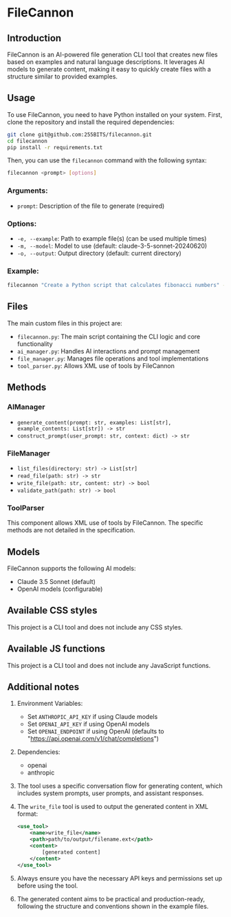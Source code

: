 # FileCannon

## Introduction

FileCannon is an AI-powered file generation CLI tool that creates new files based on examples and natural language descriptions. It leverages AI models to generate content, making it easy to quickly create files with a structure similar to provided examples.

## Usage

To use FileCannon, you need to have Python installed on your system. First, clone the repository and install the required dependencies:

```bash
git clone git@github.com:255BITS/filecannon.git
cd filecannon
pip install -r requirements.txt
```

Then, you can use the `filecannon` command with the following syntax:

```bash
filecannon <prompt> [options]
```

### Arguments:

- `prompt`: Description of the file to generate (required)

### Options:

- `-e, --example`: Path to example file(s) (can be used multiple times)
- `-m, --model`: Model to use (default: claude-3-5-sonnet-20240620)
- `-o, --output`: Output directory (default: current directory)

### Example:

```bash
filecannon "Create a Python script that calculates fibonacci numbers" -e examples/math_functions.py -o output/
```

## Files

The main custom files in this project are:

- `filecannon.py`: The main script containing the CLI logic and core functionality
- `ai_manager.py`: Handles AI interactions and prompt management
- `file_manager.py`: Manages file operations and tool implementations
- `tool_parser.py`: Allows XML use of tools by FileCannon

## Methods

### AIManager

- `generate_content(prompt: str, examples: List[str], example_contents: List[str]) -> str`
- `construct_prompt(user_prompt: str, context: dict) -> str`

### FileManager

- `list_files(directory: str) -> List[str]`
- `read_file(path: str) -> str`
- `write_file(path: str, content: str) -> bool`
- `validate_path(path: str) -> bool`

### ToolParser

This component allows XML use of tools by FileCannon. The specific methods are not detailed in the specification.

## Models

FileCannon supports the following AI models:

- Claude 3.5 Sonnet (default)
- OpenAI models (configurable)

## Available CSS styles

This project is a CLI tool and does not include any CSS styles.

## Available JS functions

This project is a CLI tool and does not include any JavaScript functions.

## Additional notes

1. Environment Variables:
   - Set `ANTHROPIC_API_KEY` if using Claude models
   - Set `OPENAI_API_KEY` if using OpenAI models
   - Set `OPENAI_ENDPOINT` if using OpenAI (defaults to "https://api.openai.com/v1/chat/completions")

2. Dependencies:
   - openai
   - anthropic

3. The tool uses a specific conversation flow for generating content, which includes system prompts, user prompts, and assistant responses.

4. The `write_file` tool is used to output the generated content in XML format:

   ```xml
   <use_tool>
       <name>write_file</name>
       <path>path/to/output/filename.ext</path>
       <content>
           [generated content]
       </content>
   </use_tool>
   ```

5. Always ensure you have the necessary API keys and permissions set up before using the tool.

6. The generated content aims to be practical and production-ready, following the structure and conventions shown in the example files.
